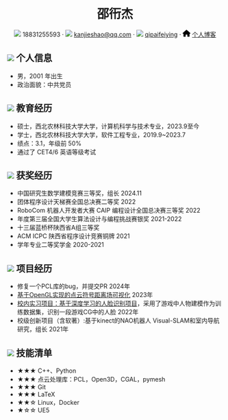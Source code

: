 



<center>
     <h1>邵衎杰</h1>
     <div>
         <span>
             <img src="assets/phone-solid.svg" width="18px">
             18831255593
         </span>
         ·
         <span>
             <img src="assets/envelope-solid.svg" width="18px">
             <a href="mailto:kanjieshao@qq.com">kanjieshao@qq.com</a>
         </span>
         ·
         <span>
             <img src="assets/github-brands.svg" width="18px">
             <a href="https://github.com/qipaifeiying">qipaifeiying</a>
         </span>
         ·
         <span>
             <img src="assets/house-solid.svg" width="18px">
             <a href="https://blog.csdn.net/qq_45488453?spm=1000.2115.3001.5343">个人博客</a>
         </span>
     </div>
 </center>





 ## <img src="assets/info-circle-solid.svg" width="30px"> 个人信息 

 - 男，2001 年出生
 - 政治面貌：中共党员

## <img src="assets/graduation-cap-solid.svg" width="30px"> 教育经历

- 硕士，西北农林科技大学大学，计算机科学与技术专业，2023.9至今
- 学士，西北农林科技大学大学，软件工程专业，2019.9~2023.7
- 绩点：3.1，年级前 50%
- 通过了 CET4/6 英语等级考试

## <img src="assets/briefcase-solid.svg" width="30px"> 获奖经历

- 中国研究生数学建模竞赛三等奖，组长  2024.11
- 团体程序设计天梯赛全国总决赛二等奖 2022
- RoboCom 机器人开发者大赛 CAIP 编程设计全国总决赛三等奖 2022
- 年度第三届全国大学生算法设计与编程挑战赛银奖  2021-2022
- 十三届蓝桥杯陕西省A组三等奖
- ACM ICPC 陕西省程序设计竞赛铜牌  2021
- 学年专业二等奖学金  2020-2021

## <img src="assets/project-diagram-solid.svg" width="30px"> 项目经历

- 修复一个PCL库的bug，并提交PR  2024年
- [基于OpenGL实现的点云符号距离场可视化](https://gitee.com/qipai-feiying/graduation-project/tree/master)  2023年
- [校内实习项目：基于深度学习的人脸识别项目]( https://gitee.com/qipai-feiying/works/tree/master/院企实训/yolov3识别项目)，采用了游戏中人物建模作为训练数据集，识别一段游戏CG中的人脸 2022年
- 校级创新项目（含软著）:基于kinect的NAO机器人 Visual-SLAM和室内导航研究，组长  2021年

## <img src="assets/tools-solid.svg" width="30px"> 技能清单

- ★★★ C++、Python
- ★★★ 点云处理库：PCL，Open3D，CGAL，pymesh
- ★★★ Git
- ★★★ LaTeX
- ★★☆ Linux，Docker
- ★☆☆ UE5





<!-- 标签logo <link rel="icon" href="https://qipaifeiying.oss-cn-beijing.aliyuncs.com/%E5%9B%BE%E7%89%87/202409261801708.jpg" type="image/jpg"> 放在html文件title标签后面head标签前面 -->